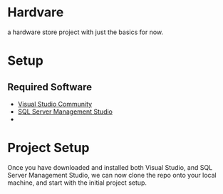 # Hardvare
a hardware store project with just the basics for now.

# Setup
## Required Software

- [Visual Studio Community](https://visualstudio.microsoft.com/vs/community/) 
- [SQL Server Management Studio](https://docs.microsoft.com/en-us/sql/ssms/download-sql-server-management-studio-ssms?view=sql-server-ver15)
- 

# Project Setup

Once you have downloaded and installed both Visual Studio, and SQL Server Management Studio, we can now clone the repo onto your local machine, and start with the initial project setup. 
